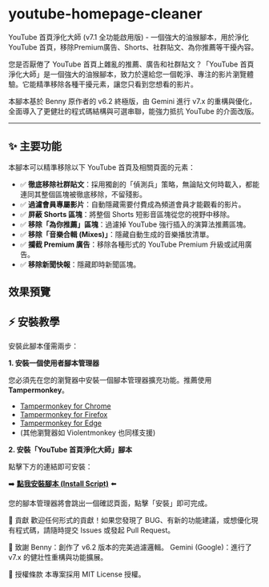 # youtube-homepage-cleaner
YouTube 首頁淨化大師 (v7.1 全功能啟用版) - 一個強大的油猴腳本，用於淨化 YouTube 首頁，移除Premium廣告、Shorts、社群貼文、為你推薦等干擾內容。

您是否厭倦了 YouTube 首頁上雜亂的推薦、廣告和社群貼文？「YouTube 首頁淨化大師」是一個強大的油猴腳本，致力於還給您一個乾淨、專注的影片瀏覽體驗。它能精準移除各種干擾元素，讓您只看到您想看的影片。

本腳本基於 Benny 原作者的 v6.2 終極版，由 Gemini 進行 v7.x 的重構與優化，全面導入了更健壯的程式碼結構與可選串聯，能強力抵抗 YouTube 的介面改版。

---

## ✨ 主要功能

本腳本可以精準移除以下 YouTube 首頁及相關頁面的元素：

-   ✅ **徹底移除社群貼文**：採用獨創的「偵測兵」策略，無論貼文何時載入，都能連同其整個區塊被徹底移除，不留殘影。
-   ✅ **過濾會員專屬影片**：自動隱藏需要付費成為頻道會員才能觀看的影片。
-   ✅ **屏蔽 Shorts 區塊**：將整個 Shorts 短影音區塊從您的視野中移除。
-   ✅ **移除「為你推薦」區塊**：過濾掉 YouTube 強行插入的演算法推薦區塊。
-   ✅ **移除「音樂合輯 (Mixes)」**：隱藏自動生成的音樂播放清單。
-   ✅ **攔截 Premium 廣告**：移除各種形式的 YouTube Premium 升級或試用廣告。
-   ✅ **移除新聞快報**：隱藏即時新聞區塊。

## 效果預覽



## ⚡️ 安裝教學

安裝此腳本僅需兩步：

**1. 安裝一個使用者腳本管理器**

您必須先在您的瀏覽器中安裝一個腳本管理器擴充功能。推薦使用 **Tampermonkey**。

-   [Tampermonkey for Chrome](https://chrome.google.com/webstore/detail/tampermonkey/dhdgffkkebhmkfjojejmpbldmpobfkfo)
-   [Tampermonkey for Firefox](https://addons.mozilla.org/firefox/addon/tampermonkey/)
-   [Tampermonkey for Edge](https://microsoftedge.microsoft.com/addons/detail/tampermonkey/iikmkjmpaadaobahmlepeloendndfphd)
-   (其他瀏覽器如 Violentmonkey 也同樣支援)

**2. 安裝「YouTube 首頁淨化大師」腳本**

點擊下方的連結即可安裝：

➡️ **[點我安裝腳本 (Install Script)](https://github.com/bennytsai1234/youtube-homepage-cleaner/raw/main/youtube-homepage-cleaner.user.js)** ⬅️

您的腳本管理器將會跳出一個確認頁面，點擊「安裝」即可完成。

🤝 貢獻
歡迎任何形式的貢獻！如果您發現了 BUG、有新的功能建議，或想優化現有程式碼，請隨時提交 Issues 或發起 Pull Request。

🙏 致謝
Benny：創作了 v6.2 版本的完美過濾邏輯。
Gemini (Google)：進行了 v7.x 的健壯性重構與功能擴展。

📄 授權條款
本專案採用 MIT License 授權。
